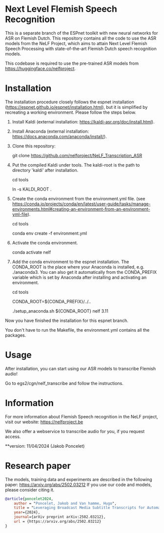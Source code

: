 # Next Level Flemish Speech Recognition
This is a separate branch of the ESPnet toolkit with new neural networks for ASR on Flemish Dutch. This repository contains all the code to use the ASR models from the NeLF Project, which aims to attain Next Level Flemish Speech Processing with state-of-the-art Flemish Dutch speech recognition models.

This codebase is required to use the pre-trained ASR models from https://huggingface.co/nelfproject.

# Installation 
The installation procedure closely follows the espnet installation (https://espnet.github.io/espnet/installation.html), but it is simplified by recreating a working environment.
Please follow the steps below.

1) Install Kaldi (external installation: https://kaldi-asr.org/doc/install.html).
2) Install Anaconda (external installation: https://docs.anaconda.com/anaconda/install/).
3) Clone this repository:
   
     git clone https://github.com/nelfproject/NeLF_Transcription_ASR
   
4) Put the compiled Kaldi under tools. The kaldi-root is the path to directory 'kaldi' after installation.
   
     cd tools
   
     ln -s KALDI_ROOT .
   
5) Create the conda environment from the environment.yml file. 
    (see https://conda.io/projects/conda/en/latest/user-guide/tasks/manage-environments.html#creating-an-environment-from-an-environment-yml-file). 

     cd tools
   
     conda env create -f environment.yml
   
6) Activate the conda environment.
   
     conda activate nelf
   
7) Add the conda environment to the espnet installation.
   The CONDA_ROOT is the place where your Anaconda is installed, e.g. ./anaconda3.
   You can also get it automatically from the CONDA_PREFIX variable which is set by Anaconda after installing and activating an environment.

   cd tools
   
   CONDA_ROOT=${CONDA_PREFIX}/../..

   ./setup_anaconda.sh ${CONDA_ROOT} nelf 3.11

Now you have finished the installation for this espnet branch.

You don't have to run the Makefile, the environment.yml contains all the packages.

# Usage
After installation, you can start using our ASR models to transcribe Flemish audio!

Go to egs2/cgn/nelf_transcribe and follow the instructions.

# Information
For more information about Flemish Speech recognition in the NeLF project, visit our website: https://nelfproject.be 

We also offer a webservice to transcribe audio for you, if you request access.

**version: 11/04/2024 (Jakob Poncelet)

# Research paper
The models, training data and experiments are described in the following paper: https://arxiv.org/abs/2502.03212 
If you use our code and models, please consider citing it.

```bibtex
@article{poncelet2024,
    author = "Poncelet, Jakob and Van hamme, Hugo",
    title = "Leveraging Broadcast Media Subtitle Transcripts for Automatic Speech Recognition and Subtitling",
    year={2024},
    journal={arXiv preprint arXiv:2502.03212},
    url = {https://arxiv.org/abs/2502.03212}
}

